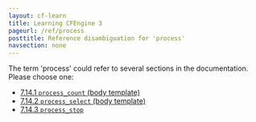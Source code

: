 ```yaml
---
layout: cf-learn
title: Learning CFEngine 3
pageurl: /ref/process
posttitle: Reference disambiguation for 'process'
navsection: none
---
```


The term 'process' could refer to several sections in the documentation. Please choose one:

- [7.14.1 <code>process_count</code> (body template)](https://cfengine.com/manuals/cf3-Reference#process_count-in-processes)
- [7.14.2 <code>process_select</code> (body template)](https://cfengine.com/manuals/cf3-Reference#process_select-in-processes)
- [7.14.3 <code>process_stop</code>](https://cfengine.com/manuals/cf3-Reference#process_stop-in-processes)
